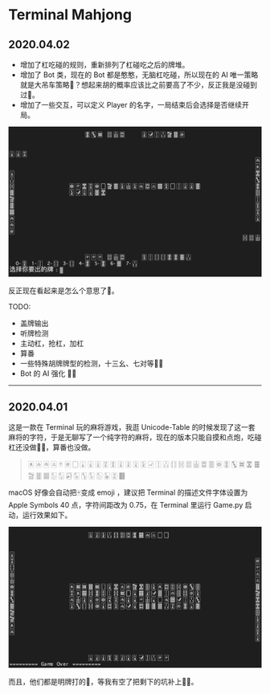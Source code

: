 # Terminal Mahjong

## 2020.04.02

- 增加了杠吃碰的规则，重新排列了杠碰吃之后的牌堆。
- 增加了 Bot 类，现在的 Bot 都是憨憨，无脑杠吃碰，所以现在的 AI 唯一策略就是大吊车策略🌚？想起来胡的概率应该比之前要高了不少，反正我是没碰到过🌚。
- 增加了一些交互，可以定义 Player 的名字，一局结束后会选择是否继续开局。

![02](README.assets/02.png)

反正现在看起来是怎么个意思了🌝。

TODO:

- 盖牌输出
- 听牌检测
- 主动杠，抢杠，加杠
- 算番
- 一些特殊胡牌牌型的检测，十三幺、七对等🤦🏻
- Bot 的 AI 强化 🤦🏻

---

## 2020.04.01

这是一款在 Terminal 玩的麻将游戏，我逛 Unicode-Table 的时候发现了这一套麻将的字符，于是无聊写了一个纯字符的麻将，现在的版本只能自摸和点炮，吃碰杠还没做🤦🏻，算番也没做。

> 🀀 🀁 🀂 🀃 🀄 🀅 🀆 
> 🀇 🀈 🀉 🀊 🀋 🀌 🀍 🀎 🀏 
> 🀐 🀑 🀒 🀓 🀔 🀕 🀖 🀗 🀘 
> 🀙 🀚 🀛 🀜 🀝 🀞 🀟 🀠 🀡 
> 🀢 🀣 🀤 🀥 🀦 🀧 🀨 🀩 🀪 
> 🀫

macOS 好像会自动把🀄️变成 emoji ，建议把 Terminal 的描述文件字体设置为 Apple Symbols 40 点，字符间距改为 0.75，在 Terminal 里运行 Game.py 启动，运行效果如下。

![01](README.assets/01.png)

而且，他们都是明牌打的🌚，等我有空了把剩下的坑补上🤦🏻。